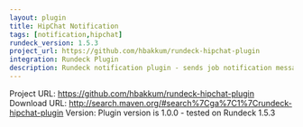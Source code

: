 ```yaml
---
layout: plugin
title: HipChat Notification
tags: [notification,hipchat]
rundeck_version: 1.5.3
project_url: https://github.com/hbakkum/rundeck-hipchat-plugin
integration: Rundeck Plugin
description: Rundeck notification plugin - sends job notification messages to a HipChat room.
---
```


Project URL: https://github.com/hbakkum/rundeck-hipchat-plugin
Download URL: http://search.maven.org/#search%7Cga%7C1%7Crundeck-hipchat-plugin
Version: Plugin version is 1.0.0 - tested on Rundeck 1.5.3

